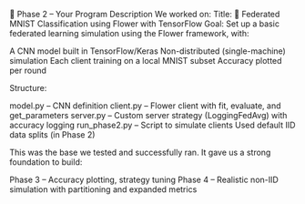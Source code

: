 🧠 Phase 2 – Your Program Description
We worked on:
Title:
🚀 Federated MNIST Classification using Flower with TensorFlow
Goal:
Set up a basic federated learning simulation using the Flower framework, with:

A CNN model built in TensorFlow/Keras
Non-distributed (single-machine) simulation
Each client training on a local MNIST subset
Accuracy plotted per round

Structure:

model.py – CNN definition
client.py – Flower client with fit, evaluate, and get_parameters
server.py – Custom server strategy (LoggingFedAvg) with accuracy logging
run_phase2.py – Script to simulate clients
Used default IID data splits (in Phase 2)


This was the base we tested and successfully ran. It gave us a strong foundation to build:

Phase 3 – Accuracy plotting, strategy tuning
Phase 4 – Realistic non-IID simulation with partitioning and expanded metrics
